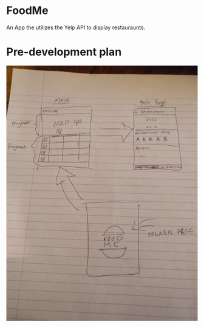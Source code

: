 # FoodMe
An App the utilizes the Yelp API to display restauraunts. 

# Pre-development plan 

![Diagram](/diagrams/rough_flow.jpg)
